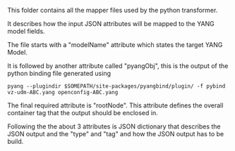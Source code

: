 This folder  contains all the mapper files used by the python transformer. 

It describes how the input JSON attributes will be mapped to the YANG model fields.

The file starts with a "modelName" attribute which states the target YANG Model. 

It is followed by another attribute called "pyangObj", this is the output of the python binding file generated using

`pyang --plugindir $SOMEPATH/site-packages/pyangbind/plugin/ -f pybind vz-udm-ABC.yang openconfig-ABC.yang `


The final required attribute is "rootNode". This attribute defines the overall container tag that the output should be enclosed in.

Following the the about 3 attributes is JSON dictionary that describes the JSON output and the "type" and "tag" and how the JSON output has to be build.